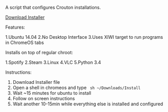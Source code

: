 A script that configures Crouton installations.

[Download Installer](https://goo.gl/R2ZnHV)

Features:

1.Ubuntu 14.04
2.No Desktop Interface
3.Uses XIWI target to run programs in ChromeOS tabs

Installs on top of regular chroot:

1.Spotify
2.Steam
3.Linux
4.VLC
5.Python 3.4

Instructions:

1. Download Installer file
2. Open a shell in chromeos and type <code> sh ~/Downloads/Install </code>
3. Wait ~15 minutes for ubuntu to install
4. Follow on screen instructions
5. Wait another 10-15min while everything else is installed and configured

